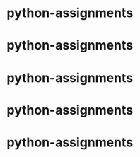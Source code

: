 # python-assignments
# python-assignments
# python-assignments
# python-assignments
# python-assignments
